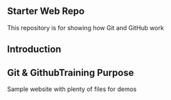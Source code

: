 ## Starter Web Repo

This repository is for showing how Git and GitHub work

## Introduction

## Git & GithubTraining Purpose

Sample website with plenty of files for demos
